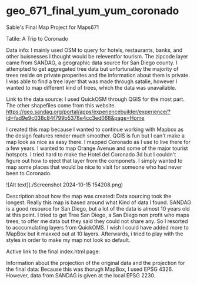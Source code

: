 # geo_671_final_yum_yum_coronado
Sable's Final Map Project for Maps671

Tatile: A Trip to Coronado

Data info: I mainly used OSM to query for hotels, restaurants, banks, and other buisnesses I thought would be releventfor tourism. The zipcode layer came from SANDAG, a geographic data source for San Diego county. I attempted to get aggregated tree data but unfortunatley the majority of trees reside on private properites and the information about them is private. I was able to find a tree layer that was made through satalie, however I wanted to map different kind of trees, which the data was unavailable. 

Link to the data source: I used QuickOSM through QGIS for the most part. The other shapefiles come from this website.
https://geo.sandag.org/portal/apps/experiencebuilder/experience/?id=fad9e9c038c84f799b5378e4cc3ed068&page=Home 

I created this map because I wanted to continue working with Mapbox as the design features render much smoother. QGIS is fun but I can't make a map look as nice as easy there. I mapped Coronado as I use to live there for a few years. I wanted to map Orange Avenue and some of the major tourist hotspots. I tried hard to make the Hotel del Coronado 3d but I couldn't figure out how to eject that layer from the componets. I simply wanted to map some places that would be nice to visit for someone who had never been to Coronado.


![Alt text](./Screenshot 2024-10-15 154208.png)


Description about how the map was created: Data sourcing took the longest. Really this map is based around what Kind of data I found. SANDAG is a good resource for San Diego, but a lot of the data is almost 10 years old at this point. I tried to get Tree San Diego, a San Diego non profit who maps trees, to offer me data but they said they could not share any. So I resorted to acccumulating layers from QuickOMS. I wish I could have added more to MapBox but it maxxed out at 10 layers. Afterwards, i tried to play with the styles in order to make my map not look so default. 


Active link to the final index.html page:





Information about the projection of the original data and the projection for the final data: Because this was thorugh MapBox, I used EPSG 4326. However, data from SANDAG is given at the local EPSG 2230.